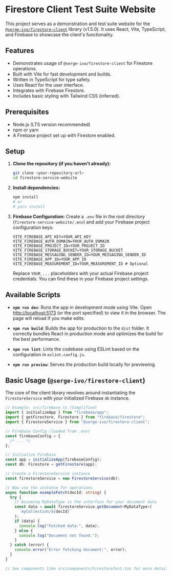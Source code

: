 # Firestore Client Test Suite Website

This project serves as a demonstration and test suite website for the [`@serge-ivo/firestore-client`](https://github.com/your-repo/firestore-client) library (v1.5.0). It uses React, Vite, TypeScript, and Firebase to showcase the client's functionality.

## Features

- Demonstrates usage of `@serge-ivo/firestore-client` for Firestore operations.
- Built with Vite for fast development and builds.
- Written in TypeScript for type safety.
- Uses React for the user interface.
- Integrates with Firebase Firestore.
- Includes basic styling with Tailwind CSS (inferred).

## Prerequisites

- Node.js (LTS version recommended)
- npm or yarn
- A Firebase project set up with Firestore enabled.

## Setup

1.  **Clone the repository (if you haven't already):**

    ```bash
    git clone <your-repository-url>
    cd firestore-service-website
    ```

2.  **Install dependencies:**

    ```bash
    npm install
    # or
    # yarn install
    ```

3.  **Firebase Configuration:**
    Create a `.env` file in the root directory (`firestore-service-website/.env`) and add your Firebase project configuration keys:
    ```dotenv
    VITE_FIREBASE_API_KEY=YOUR_API_KEY
    VITE_FIREBASE_AUTH_DOMAIN=YOUR_AUTH_DOMAIN
    VITE_FIREBASE_PROJECT_ID=YOUR_PROJECT_ID
    VITE_FIREBASE_STORAGE_BUCKET=YOUR_STORAGE_BUCKET
    VITE_FIREBASE_MESSAGING_SENDER_ID=YOUR_MESSAGING_SENDER_ID
    VITE_FIREBASE_APP_ID=YOUR_APP_ID
    VITE_FIREBASE_MEASUREMENT_ID=YOUR_MEASUREMENT_ID # Optional
    ```
    Replace `YOUR_...` placeholders with your actual Firebase project credentials. You can find these in your Firebase project settings.

## Available Scripts

- **`npm run dev`**: Runs the app in development mode using Vite. Open [http://localhost:5173](http://localhost:5173) (or the port specified) to view it in the browser. The page will reload if you make edits.

- **`npm run build`**: Builds the app for production to the `dist` folder. It correctly bundles React in production mode and optimizes the build for the best performance.

- **`npm run lint`**: Lints the codebase using ESLint based on the configuration in `eslint.config.js`.

- **`npm run preview`**: Serves the production build locally for previewing.

## Basic Usage (`@serge-ivo/firestore-client`)

The core of the client library revolves around instantiating the `FirestoreService` with your initialized Firebase `db` instance.

```typescript
// Example: src/firebase.ts (Simplified)
import { initializeApp } from "firebase/app";
import { getFirestore, Firestore } from "firebase/firestore";
import { FirestoreService } from "@serge-ivo/firestore-client";

// Firebase Config (loaded from .env)
const firebaseConfig = {
  /* ... */
};

// Initialize Firebase
const app = initializeApp(firebaseConfig);
const db: Firestore = getFirestore(app);

// Create a FirestoreService instance
const firestoreService = new FirestoreService(db);

// Now use the instance for operations
async function exampleFetch(docId: string) {
  try {
    // Assuming MyDataType is the interface for your document data
    const data = await firestoreService.getDocument<MyDataType>(
      `myCollection/${docId}`
    );
    if (data) {
      console.log("Fetched data:", data);
    } else {
      console.log("Document not found.");
    }
  } catch (error) {
    console.error("Error fetching document:", error);
  }
}

// See components like src/components/FirestoreTest.tsx for more detailed usage.
```

